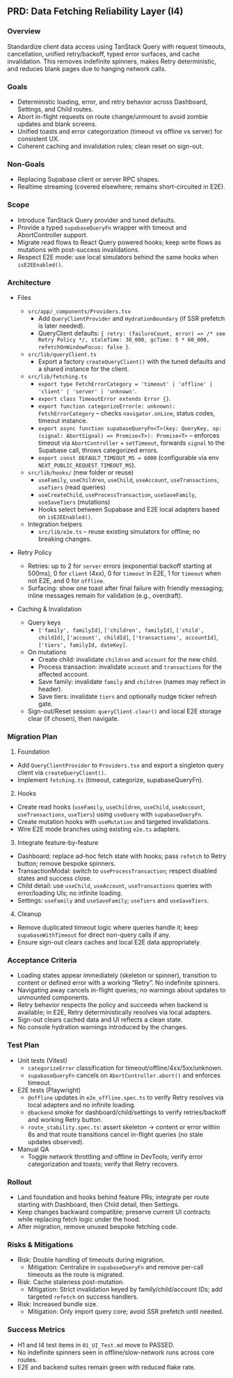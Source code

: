 ## PRD: Data Fetching Reliability Layer (I4)

### Overview
Standardize client data access using TanStack Query with request timeouts, cancellation, unified retry/backoff, typed error surfaces, and cache invalidation. This removes indefinite spinners, makes Retry deterministic, and reduces blank pages due to hanging network calls.

### Goals
- Deterministic loading, error, and retry behavior across Dashboard, Settings, and Child routes.
- Abort in-flight requests on route change/unmount to avoid zombie updates and blank screens.
- Unified toasts and error categorization (timeout vs offline vs server) for consistent UX.
- Coherent caching and invalidation rules; clean reset on sign-out.

### Non-Goals
- Replacing Supabase client or server RPC shapes.
- Realtime streaming (covered elsewhere; remains short-circuited in E2E).

### Scope
- Introduce TanStack Query provider and tuned defaults.
- Provide a typed `supabaseQueryFn` wrapper with timeout and AbortController support.
- Migrate read flows to React Query powered hooks; keep write flows as mutations with post-success invalidations.
- Respect E2E mode: use local simulators behind the same hooks when `isE2EEnabled()`.

### Architecture
- Files
  - `src/app/_components/Providers.tsx`
    - Add `QueryClientProvider` and `HydrationBoundary` (if SSR prefetch is later needed).
    - QueryClient defaults: `{ retry: (failureCount, error) => /* see Retry Policy */, staleTime: 30_000, gcTime: 5 * 60_000, refetchOnWindowFocus: false }`.
  - `src/lib/queryClient.ts`
    - Export a factory `createQueryClient()` with the tuned defaults and a shared instance for the client.
  - `src/lib/fetching.ts`
    - `export type FetchErrorCategory = 'timeout' | 'offline' | 'client' | 'server' | 'unknown'`.
    - `export class TimeoutError extends Error {}`.
    - `export function categorizeError(e: unknown): FetchErrorCategory` – checks `navigator.onLine`, status codes, timeout instance.
    - `export async function supabaseQueryFn<T>(key: QueryKey, op: (signal: AbortSignal) => Promise<T>): Promise<T>` – enforces timeout via `AbortController` + `setTimeout`, forwards `signal` to the Supabase call, throws categorized errors.
    - `export const DEFAULT_TIMEOUT_MS = 6000` (configurable via env `NEXT_PUBLIC_REQUEST_TIMEOUT_MS`).
  - `src/lib/hooks/` (new folder or reuse)
    - `useFamily`, `useChildren`, `useChild`, `useAccount`, `useTransactions`, `useTiers` (read queries)
    - `useCreateChild`, `useProcessTransaction`, `useSaveFamily`, `useSaveTiers` (mutations)
    - Hooks select between Supabase and E2E local adapters based on `isE2EEnabled()`.
  - Integration helpers
    - `src/lib/e2e.ts` – reuse existing simulators for offline; no breaking changes.

- Retry Policy
  - Retries: up to 2 for `server` errors (exponential backoff starting at 500ms), 0 for `client` (4xx), 0 for `timeout` in E2E, 1 for `timeout` when not E2E, and 0 for `offline`.
  - Surfacing: show one toast after final failure with friendly messaging; inline messages remain for validation (e.g., overdraft).

- Caching & Invalidation
  - Query keys
    - `['family', familyId]`, `['children', familyId]`, `['child', childId]`, `['account', childId]`, `['transactions', accountId]`, `['tiers', familyId, dateKey]`.
  - On mutations
    - Create child: invalidate `children` and `account` for the new child.
    - Process transaction: invalidate `account` and `transactions` for the affected account.
    - Save family: invalidate `family` and `children` (names may reflect in header).
    - Save tiers: invalidate `tiers` and optionally nudge ticker refresh gate.
  - Sign-out/Reset session: `queryClient.clear()` and local E2E storage clear (if chosen), then navigate.

### Migration Plan
1) Foundation
  - Add `QueryClientProvider` to `Providers.tsx` and export a singleton query client via `createQueryClient()`.
  - Implement `fetching.ts` (timeout, categorize, supabaseQueryFn).
2) Hooks
  - Create read hooks (`useFamily`, `useChildren`, `useChild`, `useAccount`, `useTransactions`, `useTiers`) using `useQuery` with `supabaseQueryFn`.
  - Create mutation hooks with `useMutation` and targeted invalidations.
  - Wire E2E mode branches using existing `e2e.ts` adapters.
3) Integrate feature-by-feature
  - Dashboard: replace ad-hoc fetch state with hooks; pass `refetch` to Retry button; remove bespoke spinners.
  - TransactionModal: switch to `useProcessTransaction`; respect disabled states and success close.
  - Child detail: use `useChild`, `useAccount`, `useTransactions` queries with error/loading UIs; no infinite loading.
  - Settings: `useFamily` and `useSaveFamily`; `useTiers` and `useSaveTiers`.
4) Cleanup
  - Remove duplicated timeout logic where queries handle it; keep `supabaseWithTimeout` for direct non-query calls if any.
  - Ensure sign-out clears caches and local E2E data appropriately.

### Acceptance Criteria
- Loading states appear immediately (skeleton or spinner), transition to content or defined error with a working “Retry”. No indefinite spinners.
- Navigating away cancels in-flight queries; no warnings about updates to unmounted components.
- Retry behavior respects the policy and succeeds when backend is available; in E2E, Retry deterministically resolves via local adapters.
- Sign-out clears cached data and UI reflects a clean state.
- No console hydration warnings introduced by the changes.

### Test Plan
- Unit tests (Vitest)
  - `categorizeError` classification for timeout/offline/4xx/5xx/unknown.
  - `supabaseQueryFn` cancels on `AbortController.abort()` and enforces timeout.
- E2E tests (Playwright)
  - `@offline` updates in `e2e_offline.spec.ts` to verify Retry resolves via local adapters and no infinite loading.
  - `@backend` smoke for dashboard/child/settings to verify retries/backoff and working Retry button.
  - `route_stability.spec.ts`: assert skeleton → content or error within 8s and that route transitions cancel in-flight queries (no stale updates observed).
- Manual QA
  - Toggle network throttling and offline in DevTools; verify error categorization and toasts; verify that Retry recovers.

### Rollout
- Land foundation and hooks behind feature PRs; integrate per route starting with Dashboard, then Child detail, then Settings.
- Keep changes backward compatible; preserve current UI contracts while replacing fetch logic under the hood.
- After migration, remove unused bespoke fetching code.

### Risks & Mitigations
- Risk: Double handling of timeouts during migration.
  - Mitigation: Centralize in `supabaseQueryFn` and remove per-call timeouts as the route is migrated.
- Risk: Cache staleness post-mutation.
  - Mitigation: Strict invalidation keyed by family/child/account IDs; add targeted `refetch` on success handlers.
- Risk: Increased bundle size.
  - Mitigation: Only import query core; avoid SSR prefetch until needed.

### Success Metrics
- H1 and I4 test items in `01_UI_Test.md` move to PASSED.
- No indefinite spinners seen in offline/slow-network runs across core routes.
- E2E and backend suites remain green with reduced flake rate.


